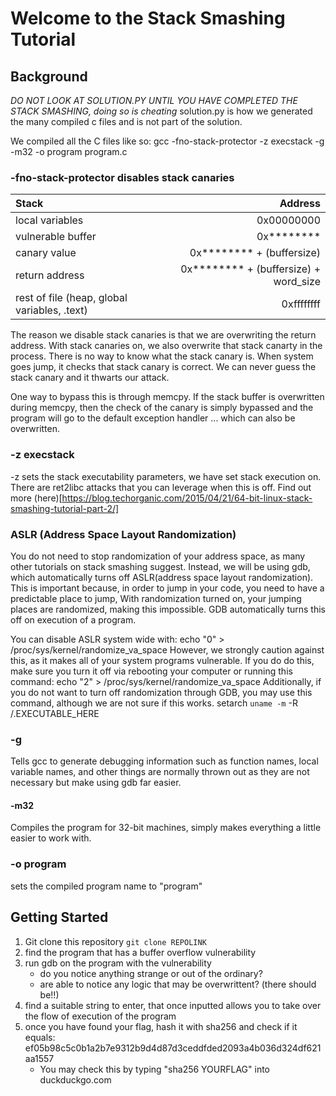 # Welcome to the Stack Smashing Tutorial

## Background
*DO NOT LOOK AT SOLUTION.PY UNTIL YOU HAVE COMPLETED THE STACK SMASHING, doing so is cheating*
solution.py is how we generated the many compiled c files and is not part of the solution.

We compiled all the C files like so:
gcc -fno-stack-protector -z execstack -g -m32 -o program program.c


### -fno-stack-protector disables stack canaries 
Stack | Address
:-- | --:
local variables | 0x00000000
vulnerable buffer | 0x&ast;&ast;&ast;&ast;&ast;&ast;&ast;&ast;
canary value | 0x&ast;&ast;&ast;&ast;&ast;&ast;&ast;&ast; +  (buffersize)
return address |  0x&ast;&ast;&ast;&ast;&ast;&ast;&ast;&ast; +  (buffersize) + word_size
rest of file (heap, global variables, .text) | 0xffffffff

The reason we disable stack canaries is that we are overwriting the return address. With stack canaries on, we also overwrite that stack canarty in the process. There is no way to know what the stack canary is. When system goes jump, it checks that stack canary is correct. We can never guess the stack canary and it thwarts our attack. 

One way to bypass this is through memcpy. If the stack buffer is overwritten during memcpy, then the check of the canary is simply bypassed and the program will go to the default exception handler ... which can also be overwritten. 

### -z execstack
-z sets the stack executability parameters, we have set stack execution on. There are ret2libc attacks that you can leverage when this is off. Find out more (here)[https://blog.techorganic.com/2015/04/21/64-bit-linux-stack-smashing-tutorial-part-2/]

### ASLR (Address Space Layout Randomization)
You do not need to stop randomization of your address space, as many other tutorials on stack smashing suggest. Instead, we will be using gdb, which automatically turns off ASLR(address space layout randomization). This is important because, in order to jump in your code, you need to have a predictable place to jump, With randomization turned on, your jumping places are randomized, making this impossible. GDB automatically turns this off on execution of a program.

You can disable ASLR system wide with:
echo "0" > /proc/sys/kernel/randomize_va_space
However, we strongly caution against this, as it makes all of your system programs vulnerable. 
If you do do this, make sure you turn it off via rebooting your computer or running this command:
echo "2" > /proc/sys/kernel/randomize_va_space
Additionally, if you do not want to turn off randomization through GDB, you may use this command, although we are not sure if this works. 
setarch `uname -m` -R /.EXECUTABLE_HERE

### -g
Tells gcc to generate debugging information such as function names, local variable names, and other things are normally thrown out as they are not necessary but make using gdb far easier.

#### -m32
Compiles the program for 32-bit machines, simply makes everything a little easier to work with.


### -o program 
sets the compiled program name to "program"

## Getting Started
1. Git clone this repository
``git clone REPOLINK``
2. find the program that has a buffer overflow vulnerability
3. run gdb on the program with the vulnerability
    * do you notice anything strange or out of the ordinary? 
    * are able to notice any logic that may be overwrittent? (there should be!!)
4. find a suitable string to enter, that once inputted allows you to take over the flow of execution of the program
5. once you have found your flag, hash it with sha256 and check if it equals:
ef05b98c5c0b1a2b7e9312b9d4d87d3ceddfded2093a4b036d324df621aa1557
    * You may check this by typing "sha256 YOURFLAG" into duckduckgo.com
